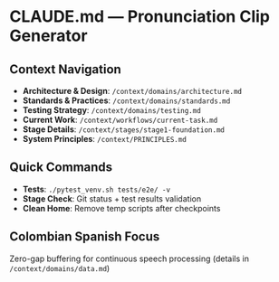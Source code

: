 # CLAUDE.md — Pronunciation Clip Generator

## Context Navigation
- **Architecture & Design**: `/context/domains/architecture.md`
- **Standards & Practices**: `/context/domains/standards.md`  
- **Testing Strategy**: `/context/domains/testing.md`
- **Current Work**: `/context/workflows/current-task.md`
- **Stage Details**: `/context/stages/stage1-foundation.md`
- **System Principles**: `/context/PRINCIPLES.md`

## Quick Commands
- **Tests**: `./pytest_venv.sh tests/e2e/ -v`
- **Stage Check**: Git status + test results validation
- **Clean Home**: Remove temp scripts after checkpoints

## Colombian Spanish Focus  
Zero-gap buffering for continuous speech processing (details in `/context/domains/data.md`)
